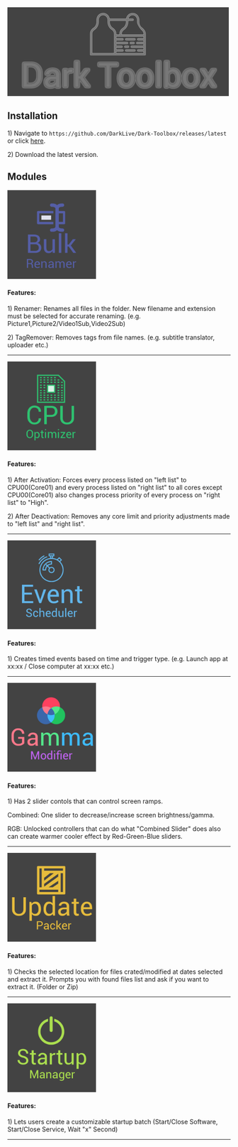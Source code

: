 <img src="https://raw.githubusercontent.com/DarkLive/Dark-Toolbox/master/Dark%20Toolbox/Splash.png">

## Installation ##
1)&nbsp;Navigate to `https://github.com/DarkLive/Dark-Toolbox/releases/latest` or click [here](https://github.com/DarkLive/Dark-Toolbox/releases/latest).

2)&nbsp;Download the latest version.

## Modules ##

<img src="https://raw.githubusercontent.com/DarkLive/Dark-Toolbox/master/Dark%20Toolbox/Resources/Dark-Icons/bulkrenamertile.png" width="200">

#### Features: ####

1)&nbsp;Renamer: Renames all files in the folder. New filename and extension must be selected for accurate renaming. (e.g. Picture1,Picture2/Video1Sub,Video2Sub) 

2)&nbsp;TagRemover: Removes tags from file names. (e.g. subtitle translator, uploader etc.) 
***

<img src="https://raw.githubusercontent.com/DarkLive/Dark-Toolbox/master/Dark%20Toolbox/Resources/Dark-Icons/cpuoptimizertile.png" width="200">

#### Features: ####

1)&nbsp;After Activation: Forces every process listed on "left list" to CPU00(Core01) and every process listed on "right list" to all cores except CPU00(Core01) also changes process priority of every process on "right list" to "High".

2)&nbsp;After Deactivation: Removes any core limit and priority adjustments made to "left list" and "right list".
***

<img src="https://raw.githubusercontent.com/DarkLive/Dark-Toolbox/master/Dark%20Toolbox/Resources/Dark-Icons/eventscheduletile.png" width="200">

#### Features: ####

1)&nbsp;Creates timed events based on time and trigger type. (e.g. Launch app at xx:xx / Close computer at xx:xx etc.)
***

<img src="https://raw.githubusercontent.com/DarkLive/Dark-Toolbox/master/Dark%20Toolbox/Resources/Dark-Icons/gammatile.png" width="200">

#### Features: ####

1)&nbsp;Has 2 slider contols that can control screen ramps.   

Combined: One slider to decrease/increase screen brightness/gamma.

RGB: Unlocked controllers that can do what "Combined Slider" does also can create warmer cooler effect by Red-Green-Blue sliders.
***

<img src="https://raw.githubusercontent.com/DarkLive/Dark-Toolbox/master/Dark%20Toolbox/Resources/Dark-Icons/uppackertile.png" width="200">

#### Features: ####

1)&nbsp;Checks the selected location for files crated/modified at dates selected and extract it. Prompts you with found files list and ask if you want to extract it. (Folder or Zip)
***

<img src="https://raw.githubusercontent.com/DarkLive/Dark-Toolbox/master/Dark%20Toolbox/Resources/Dark-Icons/startuptile.png" width="200">

#### Features: ####

1)&nbsp;Lets users create a customizable startup batch (Start/Close Software, Start/Close Service, Wait "x" Second)
***
